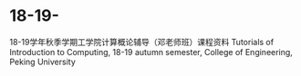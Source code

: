 # 18-19-
18-19学年秋季学期工学院计算概论辅导（邓老师班）课程资料
Tutorials of Introduction to Computing, 18-19 autumn semester, College of Engineering, Peking University
